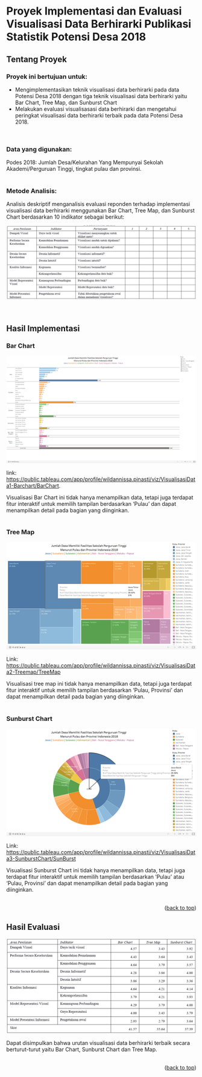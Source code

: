 <div id="top"></div>

# Proyek Implementasi dan Evaluasi Visualisasi Data Berhirarki Publikasi Statistik Potensi Desa 2018

<!-- ABOUT THE PROJECT -->
## Tentang Proyek
### Proyek ini bertujuan untuk:  
- Mengimplementasikan teknik visualisasi data berhirarki pada data Potensi Desa 2018 dengan tiga teknik visualisasi data berhirarki yaitu Bar Chart, Tree Map, dan Sunburst Chart
- Melakukan evaluasi visualisasasi data berhirarki dan mengetahui peringkat visualisasi data berhirarki terbaik pada data Potensi Desa 2018.
<br/>

### Data yang digunakan:
Podes 2018: Jumlah Desa/Kelurahan Yang Mempunyai 
Sekolah Akademi/Perguruan Tinggi, tingkat pulau dan provinsi.
<br/>
<br/>

### Metode Analisis:
Analisis deskriptif menganalisis evaluasi reponden terhadap implementasi visualisasi data berhirarki menggunakan Bar Chart, Tree Map, dan Sunburst Chart berdasarkan 10 indikator sebagai berikut:
<br/>

![indikator](images/indikator.png)

<br/>

## Hasil Implementasi

### Bar Chart
![barchart](images/barchart.png)

link: https://public.tableau.com/app/profile/wildannissa.pinasti/viz/VisualisasiData1-Barchart/BarChart.

Visualisasi Bar Chart ini tidak hanya menampilkan data, tetapi juga terdapat fitur interaktif untuk memilih tampilan berdasarkan ‘Pulau’ dan dapat menampilkan detail pada bagian yang diinginkan.
<br/>
<br/>

### Tree Map
![treemap](images/treemap.png)

Link: https://public.tableau.com/app/profile/wildannissa.pinasti/viz/VisualisasiData2-Treemap/TreeMap

Visualisasi tree map ini tidak hanya menampilkan data, tetapi juga terdapat fitur interaktif untuk memilih tampilan berdasarkan ‘Pulau, Provinsi’ dan dapat menampilkan detail pada bagian yang diinginkan.
<br/>
<br/>

### Sunburst Chart
![sunburstchart](images/sunburstchart.png)

Link: https://public.tableau.com/app/profile/wildannissa.pinasti/viz/VisualisasiData3-SunburstChart/SunBurst

Visualisasi Sunburst Chart ini tidak hanya menampilkan data, tetapi juga terdapat fitur interaktif untuk memilih tampilan berdasarkan ‘Pulau’ atau ‘Pulau, Provinsi’ dan dapat menampilkan detail pada bagian yang diinginkan.
<br/>
<br/>

<p align="right">(<a href="#top">back to top</a>)</p>

## Hasil Evaluasi
![hasilevaluasi](images/hasilevaluasi.png)

Dapat disimpulkan bahwa urutan visualisasi data berhirarki terbaik secara berturut-turut yaitu Bar Chart, Sunburst Chart dan Tree Map.
<br/>
<br/>

<p align="right">(<a href="#top">back to top</a>)</p>
